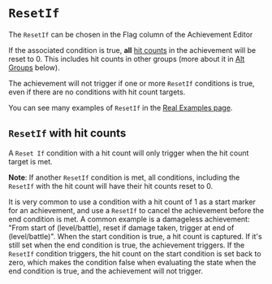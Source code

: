 # `ResetIf`

The `ResetIf` can be chosen in the Flag column of the Achievement Editor

If the associated condition is true, **all** [hit counts](/developer-docs/hit-counts) in the achievement will be reset to 0. This includes hit counts in other groups (more about it in [Alt Groups](/developer-docs/alt-groups) below).

The achievement will not trigger if one or more `ResetIf` conditions is true, even if there are no conditions with hit count targets.

You can see many examples of `ResetIf` in the [Real Examples page](/developer-docs/real-examples).

## `ResetIf` with hit counts

A `Reset If` condition with a hit count will only trigger when the hit count target is met.

**Note**: If another `ResetIf` condition is met, all conditions, including the `ResetIf` with the hit count will have their hit counts reset to 0.

It is very common to use a condition with a hit count of 1 as a start marker for an achievement, and use a `ResetIf` to cancel the achievement before the end condition is met. A common example is a damageless achievement: "From start of (level/battle), reset if damage taken, trigger at end of (level/battle)". When the start condition is true, a hit count is captured. If it's still set when the end condition is true, the achievement triggers. If the `ResetIf` condition triggers, the hit count on the start condition is set back to zero, which makes the condition false when evaluating the state when the end condition is true, and the achievement will not trigger.
